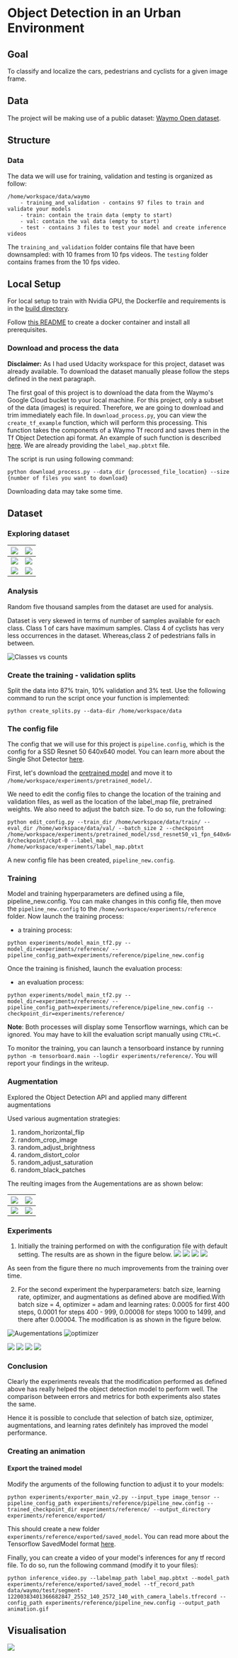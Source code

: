 # Object Detection in an Urban Environment

## Goal

To classify and localize the cars, pedestrians and cyclists for a given image frame.

## Data

The project will be making use of a public dataset: [Waymo Open dataset](https://waymo.com/open/).


## Structure


### Data

The data we will use for training, validation and testing is organized as follow:
```
/home/workspace/data/waymo
    - training_and_validation - contains 97 files to train and validate your models
    - train: contain the train data (empty to start)
    - val: contain the val data (empty to start)
    - test - contains 3 files to test your model and create inference videos
```

The `training_and_validation` folder contains file that have been downsampled: with 10 frames from 10 fps videos. The `testing` folder contains frames from the 10 fps video.




## Local Setup

For local setup to train with Nvidia GPU, the Dockerfile and requirements is in the [build directory](./build).

Follow [this README](./build/README.md) to create a docker container and install all prerequisites.


### Download and process the data


**Disclaimer:** As I had used Udacity workspace for this project, dataset was already available. To download the dataset manually please follow the steps defined in the next paragraph.

The first goal of this project is to download the data from the Waymo's Google Cloud bucket to your local machine. For this project, only a subset of the data (images) is required. Therefore, we are going to download and trim immediately each file. In `download_process.py`, you can view the `create_tf_example` function, which will perform this processing. This function takes the components of a Waymo Tf record and saves them in the Tf Object Detection api format. An example of such function is described [here](https://tensorflow-object-detection-api-tutorial.readthedocs.io/en/latest/training.html#create-tensorflow-records). We are already providing the `label_map.pbtxt` file.

The script is run using following command:
```
python download_process.py --data_dir {processed_file_location} --size {number of files you want to download}
```

Downloading data may take some time.



## Dataset


### Exploring dataset


| ![](assets/eda0.png)  |  ![](assets/eda7.png) |
:-------------------------:|:-------------------------:
| ![](assets/eda3.png)  |  ![](assets/eda4.png) |
| ![](assets/eda5.png)  |  ![](assets/eda6.png) |



### Analysis


Random five thousand samples from the dataset are used for analysis.

 Dataset is very skewed in terms of number of samples available for each class. Class 1 of cars have maximum samples. Class 4 of cyclists has very less occurrences in the dataset. Whereas,class 2 of pedestrians falls in between.

 ![Classes vs counts](assets/eda2.png)





### Create the training - validation splits

Split the data into 87% train, 10% validation and 3% test.
Use the following command to run the script once your function is implemented:
```
python create_splits.py --data-dir /home/workspace/data
```

### The config file


The config that we will use for this project is `pipeline.config`, which is the config for a SSD Resnet 50 640x640 model. You can learn more about the Single Shot Detector [here](https://arxiv.org/pdf/1512.02325.pdf).

First, let's download the [pretrained model](http://download.tensorflow.org/models/object_detection/tf2/20200711/ssd_resnet50_v1_fpn_640x640_coco17_tpu-8.tar.gz) and move it to `/home/workspace/experiments/pretrained_model/`.

We need to edit the config files to change the location of the training and validation files, as well as the location of the label_map file, pretrained weights. We also need to adjust the batch size. To do so, run the following:
```
python edit_config.py --train_dir /home/workspace/data/train/ --eval_dir /home/workspace/data/val/ --batch_size 2 --checkpoint /home/workspace/experiments/pretrained_model/ssd_resnet50_v1_fpn_640x640_coco17_tpu-8/checkpoint/ckpt-0 --label_map /home/workspace/experiments/label_map.pbtxt
```
A new config file has been created, `pipeline_new.config`.



### Training

Model and training hyperparameters are defined using a file, pipeline_new.config.
You can make changes in this config file, then move the `pipeline_new.config` to the `/home/workspace/experiments/reference` folder. Now launch the training process:
* a training process:
```
python experiments/model_main_tf2.py --model_dir=experiments/reference/ --pipeline_config_path=experiments/reference/pipeline_new.config
```
Once the training is finished, launch the evaluation process:
* an evaluation process:
```
python experiments/model_main_tf2.py --model_dir=experiments/reference/ --pipeline_config_path=experiments/reference/pipeline_new.config --checkpoint_dir=experiments/reference/
```

**Note**: Both processes will display some Tensorflow warnings, which can be ignored. You may have to kill the evaluation script manually using
`CTRL+C`.

To monitor the training, you can launch a tensorboard instance by running `python -m tensorboard.main --logdir experiments/reference/`. You will report your findings in the writeup.








### Augmentation

Explored the Object Detection API and applied many different augmentations

Used various augmentation strategies:
1. random_horizontal_flip
2. random_crop_image
3. random_adjust_brightness
4. random_distort_color
5. random_adjust_saturation
6. random_black_patches

The reulting images from the Augementations are as shown below:

| ![](assets/aug1.png)  |  ![](assets/aug2.png) |
:-------------------------:|:-------------------------:
| ![](assets/aug3.png)  |  ![](assets/aug4.png) |




### Experiments
1. Initially the training performed on with the configuration file with default setting. The results are as shown in the figure below.
![](assets/def_metrics.jpg)
![](assets/map_def.jpg)
![](assets/ar_def.jpg)
![](assets/lr_def.jpg)

  As seen from the figure there no much improvements from the training over time.

2. For the second experiment the hyperparameters: batch size, learning rate, optimizer, and augmentations as defined above are modified.With batch size = 4, optimizer = adam and learning rates: 0.0005 for first 400 steps, 0.0001 for steps  400 - 999, 0.00008 for steps 1000 to 1499, and there after 0.00004. The modification is as shown in the figure below.

  ![Augementations](assets/mod1.jpg)
  ![optimizer](assets/mod2.jpg)

  ![](assets/mod_metrics.jpg)
  ![](assets/map_mod.jpg)
  ![](assets/ar_mod.jpg)
  ![](assets/lr_mod.jpg)



### Conclusion
Clearly the experiments reveals that the modification performed as defined above has really helped the object detection model to perform well. The comparison between errors and metrics for both experiments also states the same.

Hence it is possible to conclude that selection of batch size, optimizer, augmentations, and learning rates definitely has improved the model performance.


### Creating an animation

#### Export the trained model

Modify the arguments of the following function to adjust it to your models:

```
python experiments/exporter_main_v2.py --input_type image_tensor --pipeline_config_path experiments/reference/pipeline_new.config --trained_checkpoint_dir experiments/reference/ --output_directory experiments/reference/exported/
```

This should create a new folder `experiments/reference/exported/saved_model`. You can read more about the Tensorflow SavedModel format [here](https://www.tensorflow.org/guide/saved_model).

Finally, you can create a video of your model's inferences for any tf record file. To do so, run the following command (modify it to your files):
```
python inference_video.py --labelmap_path label_map.pbtxt --model_path experiments/reference/exported/saved_model --tf_record_path data/waymo/test/segment-12200383401366682847_2552_140_2572_140_with_camera_labels.tfrecord --config_path experiments/reference/pipeline_new.config --output_path animation.gif
```

## Visualisation

![](assets/animation.gif)

